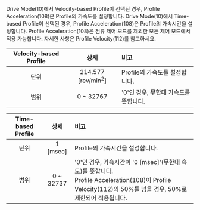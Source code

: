 
Drive Mode(10)에서 Velocity-based Profile이 선택된 경우, Profile Acceleration(108)은 Profile의 가속도를 설정합니다.
Drive Mode(10)에서 Time-based Profile이 선택된 경우, Profile Acceleration(108)은 Profile의 가속시간을 설정합니다.
Profile Acceleration(108)은 전류 제어 모드를 제외한 모든 제어 모드에서 적용 가능합니다. 자세한 사항은 Profile Velocity(112)를 참고하세요.

| Velocity-based Profile | 상세                          | 비고                                                                                                                                                          |
| :--------------------: | :---------------------------: | :------------------------------------------------------------------------------------------------------------------------------------------------------------ |
| 단위                   | 214.577 [rev/min<sup>2</sup>] | Profile의 가속도를 설정합니다.                                                                                                                                |
| 범위                   | 0 ~ 32767                     | '0'인 경우, 무한대 가속도를 뜻합니다.                                                                                                                         |

| Time-based Profile     | 상세                          | 비고                                                                                                                                                          |
| :--------------------: | :---------------------------: | :------------------------------------------------------------------------------------------------------------------------------------------------------------ |
| 단위                   | 1 [msec]                      | Profile의 가속시간을 설정합니다.                                                                                                                              |
| 범위                   | 0 ~ 32737                     | '0'인 경우, 가속시간이 '0 [msec]'(무한대 속도)를 뜻합니다.<br>Profile Acceleration(108)이 Profile Velocity(112)의 50%를 넘을 경우, 50%로 제한되어 적용됩니다. |
